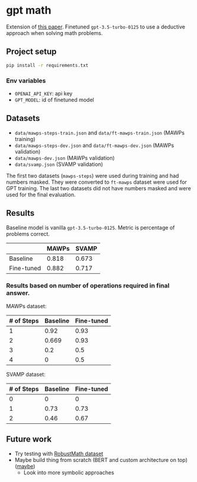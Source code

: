 # gpt math

Extension of [this paper](https://arxiv.org/abs/2203.10316). Finetuned `gpt-3.5-turbo-0125` to use a deductive approach when solving math problems.

## Project setup

```bash
pip install -r requirements.txt
```

### Env variables

- `OPENAI_API_KEY`: api key
- `GPT_MODEL`: id of finetuned model

## Datasets

- `data/mawps-steps-train.json` and `data/ft-mawps-train.json` (MAWPs training)
- `data/mawps-steps-dev.json` and `data/ft-mawps-dev.json` (MAWPs validation)
- `data/mawps-dev.json` (MAWPs validation)
- `data/svamp.json` (SVAMP validation)

The first two datasets (`mawps-steps`) were used during training and had numbers masked. They were converted to `ft-mawps` dataset were used for GPT training. The last two datasets did not have numbers masked and were used for the final evaluation.


## Results

Baseline model is vanilla `gpt-3.5-turbo-0125`. Metric is percentage of problems correct.

|            | MAWPs | SVAMP |
| ---------- | ----- | ----- |
| Baseline   | 0.818 | 0.673 |
| Fine-tuned | 0.882 | 0.717 |

### Results based on number of operations required in final answer.

MAWPs dataset:

| # of Steps | Baseline | Fine-tuned |
| ---------- | -------- | ---------- |
| 1          | 0.92     | 0.93       |
| 2          | 0.669    | 0.93       |
| 3          | 0.2      | 0.5        |
| 4          | 0        | 0.5        |

SVAMP dataset:

| # of Steps | Baseline | Fine-tuned |
| ---------- | -------- | ---------- |
| 0          | 0        | 0          |
| 1          | 0.73     | 0.73       |
| 2          | 0.46     | 0.67       |


## Future work

- Try testing with [RobustMath dataset](https://github.com/zhouzihao501/MathAttack)
- Maybe build thing from scratch (BERT and custom architecture on top) ([maybe](https://arxiv.org/abs/2203.10316v4))
    - Look into more symbolic approaches